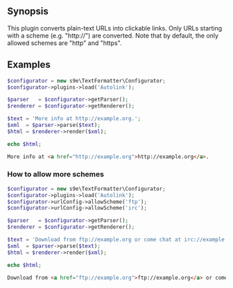 ## Synopsis

This plugin converts plain-text URLs into clickable links.
Only URLs starting with a scheme (e.g. "http://") are converted.
Note that by default, the only allowed schemes are "http" and "https".

## Examples

```php
$configurator = new s9e\TextFormatter\Configurator;
$configurator->plugins->load('Autolink');

$parser   = $configurator->getParser();
$renderer = $configurator->getRenderer();

$text = 'More info at http://example.org.';
$xml  = $parser->parse($text);
$html = $renderer->render($xml);

echo $html;
```
```html
More info at <a href="http://example.org">http://example.org</a>.
```

### How to allow more schemes

```php
$configurator = new s9e\TextFormatter\Configurator;
$configurator->plugins->load('Autolink');
$configurator->urlConfig->allowScheme('ftp');
$configurator->urlConfig->allowScheme('irc');

$parser   = $configurator->getParser();
$renderer = $configurator->getRenderer();

$text = 'Download from ftp://example.org or come chat at irc://example.org/help.';
$xml  = $parser->parse($text);
$html = $renderer->render($xml);

echo $html;
```
```html
Download from <a href="ftp://example.org">ftp://example.org</a> or come chat at <a href="irc://example.org/help">irc://example.org/help</a>.
```
